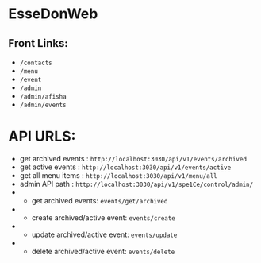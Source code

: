 # EsseDonWeb

## Front Links:

- `/contacts`
- `/menu`
- `/event`
- `/admin`
- `/admin/afisha`
- `/admin/events`

# API URLS:

- get archived events : `http://localhost:3030/api/v1/events/archived`
- get active events : `http://localhost:3030/api/v1/events/active`
- get all menu items : `http://localhost:3030/api/v1/menu/all`
- admin API path : `http://localhost:3030/api/v1/spe1Ce/control/admin/`
- - get archived events: `events/get/archived`
- - create archived/active event: `events/create`
- - update archived/active event: `events/update`
- - delete archived/active event: `events/delete`
